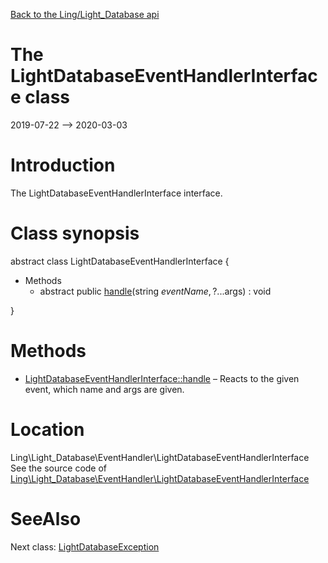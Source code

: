 [Back to the Ling/Light_Database api](https://github.com/lingtalfi/Light_Database/blob/master/doc/api/Ling/Light_Database.md)



The LightDatabaseEventHandlerInterface class
================
2019-07-22 --> 2020-03-03






Introduction
============

The LightDatabaseEventHandlerInterface interface.



Class synopsis
==============


abstract class <span class="pl-k">LightDatabaseEventHandlerInterface</span>  {

- Methods
    - abstract public [handle](https://github.com/lingtalfi/Light_Database/blob/master/doc/api/Ling/Light_Database/EventHandler/LightDatabaseEventHandlerInterface/handle.md)(string $eventName, ?...$args) : void

}






Methods
==============

- [LightDatabaseEventHandlerInterface::handle](https://github.com/lingtalfi/Light_Database/blob/master/doc/api/Ling/Light_Database/EventHandler/LightDatabaseEventHandlerInterface/handle.md) &ndash; Reacts to the given event, which name and args are given.





Location
=============
Ling\Light_Database\EventHandler\LightDatabaseEventHandlerInterface<br>
See the source code of [Ling\Light_Database\EventHandler\LightDatabaseEventHandlerInterface](https://github.com/lingtalfi/Light_Database/blob/master/EventHandler/LightDatabaseEventHandlerInterface.php)



SeeAlso
==============
Next class: [LightDatabaseException](https://github.com/lingtalfi/Light_Database/blob/master/doc/api/Ling/Light_Database/Exception/LightDatabaseException.md)<br>
